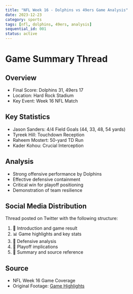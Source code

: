 ```yaml
---
title: "NFL Week 16 - Dolphins vs 49ers Game Analysis"
date: 2023-12-23
category: sports
tags: [nfl, dolphins, 49ers, analysis]
sequential_id: 001
status: active
---
```


# Game Summary Thread

## Overview
- Final Score: Dolphins 31, 49ers 17
- Location: Hard Rock Stadium
- Key Event: Week 16 NFL Match

## Key Statistics
- Jason Sanders: 4/4 Field Goals (44, 33, 48, 54 yards)
- Tyreek Hill: Touchdown Reception
- Raheem Mostert: 50-yard TD Run
- Kader Kohou: Crucial Interception

## Analysis
- Strong offensive performance by Dolphins
- Effective defensive containment
- Critical win for playoff positioning
- Demonstration of team resilience

## Social Media Distribution
Thread posted on Twitter with the following structure:

1. 🚨 Introduction and game result
2. 📊 Game highlights and key stats
3. 🔐 Defensive analysis
4. 🎯 Playoff implications
5. 🔄 Summary and source reference

## Source
- NFL Week 16 Game Coverage
- Original Footage: [Game Highlights](https://www.youtube.com/watch?v=THtZZx25KeI)